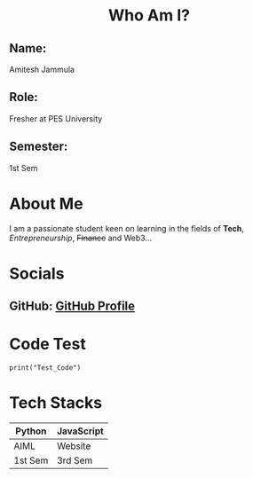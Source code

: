 <h1 align = "center">Who Am I?</h1>

## Name: 
Amitesh Jammula
## Role: 
Fresher at PES University
## Semester: 
1st Sem

# About Me
I am a passionate student keen on learning in the fields of __Tech__, *Entrepreneurship*, ~~Finance~~ and Web3...

# Socials
GitHub: [GitHub Profile](https://github.com/Amitesh-AJ10/)
---
# Code Test
`print("Test_Code")`

# Tech Stacks
Python | JavaScript
-----  | -----
AIML | Website
1st Sem | 3rd Sem
